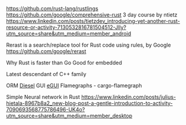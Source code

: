 https://github.com/rust-lang/rustlings
https://github.com/google/comprehensive-rust
3 day course by ntietz
https://www.linkedin.com/posts/tietzdev_introducing-yet-another-rust-resource-or-activity-7130532816781504512-Jlly?utm_source=share&utm_medium=member_android

Rerast is a search/replace tool for Rust code using rules, by Google
https://github.com/google/rerast

Why
Rust is faster than Go
Good for embedded

Latest descendant of C++ family

ORM [Diesel](https://diesel.rs/)
GUI [eGUI](https://github.com/emilk/egui)
Flamegraphs - cargo-flamegraph

Simple Neural network in Rust
https://www.linkedin.com/posts/julius-hietala-8967b8a2_new-blog-post-a-gentle-introduction-to-activity-7090693568775786496-UK4o?utm_source=share&utm_medium=member_desktop
